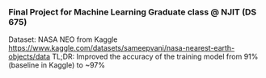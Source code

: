 ### Final Project for Machine Learning Graduate class @ NJIT (DS 675)

Dataset: NASA NEO from Kaggle https://www.kaggle.com/datasets/sameepvani/nasa-nearest-earth-objects/data
TL;DR: Improved the accuracy of the training model from 91% (baseline in Kaggle) to ~97%
